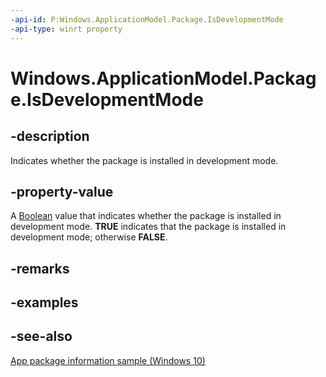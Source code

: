 ```yaml
---
-api-id: P:Windows.ApplicationModel.Package.IsDevelopmentMode
-api-type: winrt property
---
```


<!-- Property syntax
public bool IsDevelopmentMode { get; }
-->

# Windows.ApplicationModel.Package.IsDevelopmentMode

## -description
Indicates whether the package is installed in development mode.

## -property-value
A [Boolean](https://msdn.microsoft.com/library/system.boolean.aspx) value that indicates whether the package is installed in development mode. **TRUE** indicates that the package is installed in development mode; otherwise **FALSE**.

## -remarks

## -examples

## -see-also
[App package information sample (Windows 10)](http://go.microsoft.com/fwlink/p/?LinkId=620581)